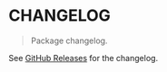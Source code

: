 # CHANGELOG

> Package changelog.

See [GitHub Releases](https://github.com/stdlib-js/random-base-discrete-uniform/releases) for the changelog.